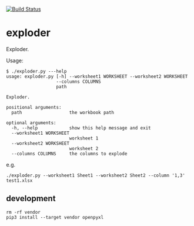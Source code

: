 [![Build Status](https://travis-ci.org/pdericson/exploder.svg?branch=master)](https://travis-ci.org/pdericson/exploder)

# exploder

Exploder.

Usage:

```
$ ./exploder.py ---help
usage: exploder.py [-h] --worksheet1 WORKSHEET --worksheet2 WORKSHEET
                   --columns COLUMNS
                   path

Exploder.

positional arguments:
  path                  the workbook path

optional arguments:
  -h, --help            show this help message and exit
  --worksheet1 WORKSHEET
                        worksheet 1
  --worksheet2 WORKSHEET
                        worksheet 2
  --columns COLUMNS     the columns to explode
```

e.g.

```
./exploder.py --worksheet1 Sheet1 --worksheet2 Sheet2 --column '1,3' test1.xlsx
```

## development

```
rm -rf vendor
pip3 install --target vendor openpyxl
```
